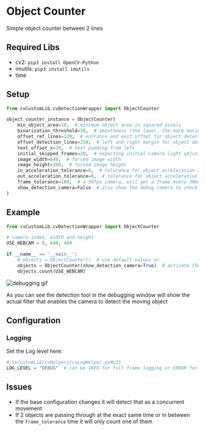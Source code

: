 # Object Counter
Simple object counter between 2 lines

## Required Libs
- cv2: `pip3 install OpenCV-Python`
- imutils: `pip3 install imutils`
- time

## Setup

```python
from cvCustomLib.cvDetectionWrapper import ObjectCounter

object_counter_instance = ObjectCounter(
    min_object_area=10,  # minimum object area in squared pixels
    binarization_threshold=30,  # smoothness (the lower, the more moving objects it detects)
    offset_ref_lines=120,  # entrance and exit offset for object detection
    offset_detection_lines=250,  # left and right margin for object detection
    text_offset_x=10,  # text padding from left
    initial_skipped_frames=20,  # expecting initial camera light adjustment
    image_width=640,  # forced image width
    image_height=360,  # forced image height
    in_acceleration_tolerance=6,  # tolerance for object acceleration and camera's frame rate in pixels for entrance
    out_acceleration_tolerance=6,  # tolerance for object acceleration and camera's frame rate in pixels for exit
    frame_tolerance=100,  # a 30fps camera, will get a frame every 30ms; 90ms will wait 3 frames before counting the next passing through object
    show_detection_camera=False  # also show the debug camera to check the detection process
)
```

## Example

```python
from cvCustomLib.cvDetectionWrapper import ObjectCounter

# camera index, width and height
USE_WEBCAM = 0, 640, 480

if __name__ == '__main__':
    # objects = ObjectCounter()  # use default values or
    objects = ObjectCounter(show_detection_camera=True)  # activate the detection camera to debug the binarization_threshold and min_object_area
    objects.count(USE_WEBCAM)

```

![debugging gif](img/debug.gif)

As you can see the detection tool in the debugging window will show the actual filter that enables the camera to detect the moving object

## Configuration

### Logging
Set the Log level here:

```python
# cvCustomLib/cvHelpers/cvLogHelper.py#L25
LOG_LEVEL = "DEBUG"  # can be INFO for full frame logging or ERROR for error only logging
```

## Issues
- If the base configuration changes it will detect that as a concurrent movement
- If 2 objects are passing through at the exact same time or in between the `frame_tolerance` time it will only count one of them